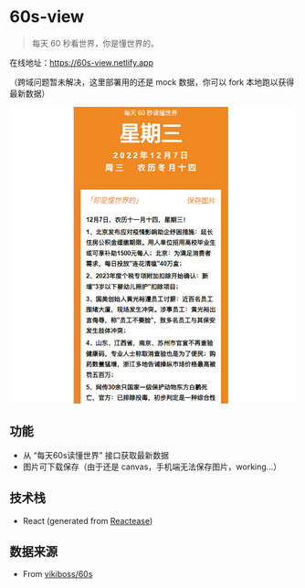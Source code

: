 # 60s-view

> 每天 60 秒看世界，你是懂世界的。

在线地址：https://60s-view.netlify.app

（跨域问题暂未解决，这里部署用的还是 mock 数据，你可以 fork 本地跑以获得最新数据）

![demo](/.github/img/demo.jpg)

## 功能

- 从 “每天60s读懂世界” 接口获取最新数据
- 图片可下载保存（由于还是 canvas，手机端无法保存图片，working...）

## 技术栈

- React (generated from [Reactease](https://reactease.netlify.app/))

## 数据来源

- From [vikiboss/60s](https://github.com/vikiboss/60s)
